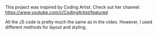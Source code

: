 This project was inspired by Coding Artist. Check out her channel: https://www.youtube.com/c/CodingArtist/featured

All the JS code is pretty much the same as in the video. However, I used different methods for layout and styling.
